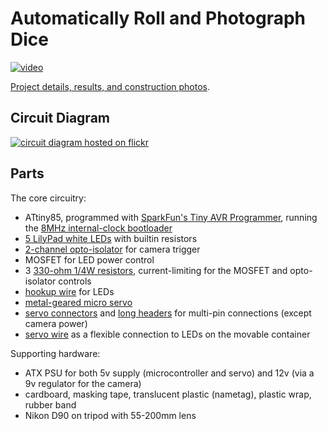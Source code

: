 # Automatically Roll and Photograph Dice

[![video](http://img.youtube.com/vi/UdA5ydENTHY/0.jpg)](https://www.youtube.com/watch?v=UdA5ydENTHY)

[Project details, results, and construction photos](http://www.markfickett.com/dice).

## Circuit Diagram

[![circuit diagram hosted on flickr](https://farm1.staticflickr.com/683/22142748074_fd9b4c79d8_o.png)](https://www.flickr.com/photos/markfickett/22142748074/in/dateposted-public/)

## Parts

The core circuitry:

* ATtiny85, programmed with [SparkFun's Tiny AVR Programmer](https://www.sparkfun.com/products/11801), running the [8MHz internal-clock bootloader](https://github.com/damellis/attiny/tree/ide-1.6.x-boards-manager)
* [5 LilyPad white LEDs](https://www.sparkfun.com/products/10081) with builtin resistors
* [2-channel opto-isolator](http://www.mouser.com/ProductDetail/Vishay-Semiconductors/ILD2/) for camera trigger
* MOSFET for LED power control
* 3 [330-ohm 1/4W resistors](http://www.mouser.com/ProductDetail/Xicon/291-330-RC), current-limiting for the MOSFET and opto-isolator controls
* [hookup wire](https://www.sparkfun.com/products/11375) for LEDs
* [metal-geared micro servo](https://www.adafruit.com/products/1143)
* [servo connectors](http://www.hobbyking.com/hobbyking/store/__61682__15cm_Male_to_Male_Servo_Lead_JR_26AWG_10pcs_set_.html) and [long headers](https://www.sparkfun.com/products/10158) for multi-pin connections (except camera power)
* [servo wire](http://www.hobbyking.com/hobbyking/store/__5492__Flat_26AWG_servo_wire_1mtr_R_B_W_.html) as a flexible connection to LEDs on the movable container

Supporting hardware:

* ATX PSU for both 5v supply (microcontroller and servo) and 12v (via a 9v regulator for the camera)
* cardboard, masking tape, translucent plastic (nametag), plastic wrap, rubber band
* Nikon D90 on tripod with 55-200mm lens
